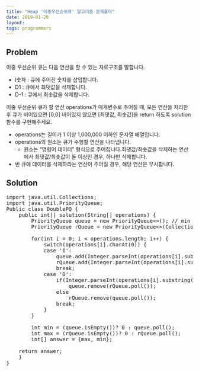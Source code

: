 ```yaml
---
title: "Heap '이중우선순위큐' 알고리즘 문제풀이"
date: 2019-01-20
layout:
tags: programmers
---
```


## Problem
이중 우선순위 큐는 다음 연산을 할 수 있는 자료구조를 말합니다.

+ I숫자 : 큐에 주어진 숫자를 삽입합니다.
+ D1    : 큐에서 최댓값을 삭제합니다.
+ D-1   : 큐에서 최솟값을 삭제합니다.

이중 우선순위 큐가 할 연산 operations가 매개변수로 주어질 때, 모든 연산을 처리한 후 큐가 비어있으면 [0,0] 비어있지 않으면 [최댓값, 최솟값]을 return 하도록 solution 함수를 구현해주세요.

- operations는 길이가 1 이상 1,000,000 이하인 문자열 배열입니다.
- operations의 원소는 큐가 수행할 연산을 나타냅니다.
    - 원소는 “명령어 데이터” 형식으로 주어집니다.최댓값/최솟값을 삭제하는 연산에서 최댓값/최솟값이 둘 이상인 경우, 하나만 삭제합니다.
- 빈 큐에 데이터를 삭제하라는 연산이 주어질 경우, 해당 연산은 무시합니다.

## Solution
<pre>
import java.util.Collections;
import java.util.PriorityQueue;
Public class DoublePQ {
    public int[] solution(String[] operations) {
        PriorityQueue<Integer> queue = new PriorityQueue<>(); // min
		PriorityQueue<Integer> rQueue = new PriorityQueue<>(Collections.reverseOrder()); // max
		
		for(int i = 0; i < operations.length; i++) {
			switch(operations[i].charAt(0)) {
			case 'I':
				queue.add(Integer.parseInt(operations[i].substring(1).trim()));
				rQueue.add(Integer.parseInt(operations[i].substring(1).trim()));
				break;
			case 'D':
				if(Integer.parseInt(operations[i].substring(1).trim()) == 1)
					queue.remove(rQueue.poll());
				else
					rQueue.remove(queue.poll());
				break;
			}
		}
		
		int min = (queue.isEmpty())? 0 : queue.poll();
		int max = (rQueue.isEmpty())? 0 : rQueue.poll();
		int[] answer = {max, min};
        
    return answer;
    }
}
